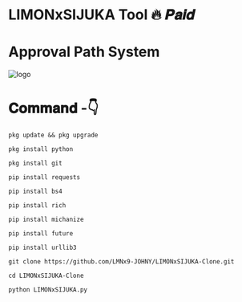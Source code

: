 # LIMONxSIJUKA Tool 🔥 𝑷𝒂𝒊𝒅
# Approval Path System 
![logo](https://github.com/LMNx9-JOHNY/LIMONxSIJUKA_Approval/blob/main/Screenshot_20231016-025153.png)
# 𝐂𝐨𝐦𝐦𝐚𝐧𝐝  -👇

    pkg update && pkg upgrade

    pkg install python

    pkg install git

    pip install requests

    pip install bs4

    pip install rich

    pip install michanize

    pip install future

    pip install urllib3
  
    git clone https://github.com/LMNx9-JOHNY/LIMONxSIJUKA-Clone.git

    cd LIMONxSIJUKA-Clone

    python LIMONxSIJUKA.py
